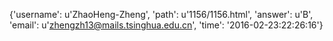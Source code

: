 {'username': u'ZhaoHeng-Zheng', 'path': u'1156/1156.html', 'answer': u'B', 'email': u'zhengzh13@mails.tsinghua.edu.cn', 'time': '2016-02-23:22:26:16'}